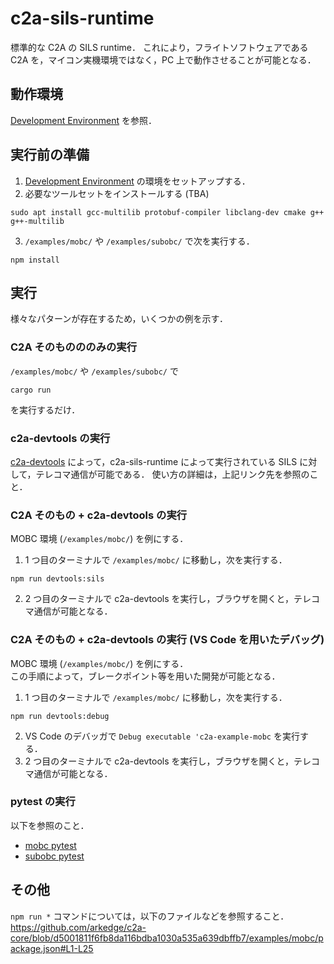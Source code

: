# c2a-sils-runtime
標準的な C2A の SILS runtime．
これにより，フライトソフトウェアである C2A を，マイコン実機環境ではなく，PC 上で動作させることが可能となる．


## 動作環境
[Development Environment](../development/development_environment.md) を参照．


## 実行前の準備
1. [Development Environment](../development/development_environment.md) の環境をセットアップする．
2. 必要なツールセットをインストールする (TBA)
```
sudo apt install gcc-multilib protobuf-compiler libclang-dev cmake g++ g++-multilib
```
3. `/examples/mobc/` や `/examples/subobc/` で次を実行する．
```
npm install
```


## 実行
様々なパターンが存在するため，いくつかの例を示す．

### C2A そのものののみの実行
`/examples/mobc/` や `/examples/subobc/` で
```
cargo run
```
を実行するだけ．

### c2a-devtools の実行
[c2a-devtools](https://github.com/arkedge/c2a-devtools) によって，c2a-sils-runtime によって実行されている SILS に対して，テレコマ通信が可能である．
使い方の詳細は，上記リンク先を参照のこと．

### C2A そのもの + c2a-devtools の実行
MOBC 環境 (`/examples/mobc/`) を例にする．

1. 1 つ目のターミナルで `/examples/mobc/` に移動し，次を実行する．
```
npm run devtools:sils
```
2. 2 つ目のターミナルで c2a-devtools を実行し，ブラウザを開くと，テレコマ通信が可能となる．


### C2A そのもの + c2a-devtools の実行 (VS Code を用いたデバッグ)
MOBC 環境 (`/examples/mobc/`) を例にする．  
この手順によって，ブレークポイント等を用いた開発が可能となる．

1. 1 つ目のターミナルで `/examples/mobc/` に移動し，次を実行する．
```
npm run devtools:debug
```
2. VS Code のデバッガで `Debug executable 'c2a-example-mobc` を実行する．
3. 2 つ目のターミナルで c2a-devtools を実行し，ブラウザを開くと，テレコマ通信が可能となる．


### pytest の実行
以下を参照のこと．

- [mobc pytest](../../examples/mobc/src/src_user/Test/README.md)
- [subobc pytest](../../examples/subobc/src/src_user/Test/README.md)


## その他
`npm run *` コマンドについては，以下のファイルなどを参照すること．  
https://github.com/arkedge/c2a-core/blob/d5001811f6fb8da116bdba1030a535a639dbffb7/examples/mobc/package.json#L1-L25
